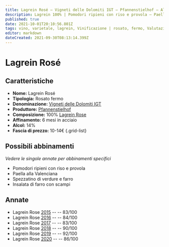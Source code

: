```yaml
---
title: Lagrein Rosé – Vigneti delle Dolomiti IGT – Pfannenstielhof – Alto-Adige (IT) – 10-14€ – 2★-5★
description: Lagrein 100% | Pomodori ripieni con riso e provola – Paella alla Valenciana – Spezzatino di verdure e farro – Insalata di farro con scampi
published: true
date: 2021-10-01T20:10:56.801Z
tags: vino, varietale, lagrein, Vinificazione | rosato, fermo, Valutazioni | 5 stelle, Regione | Alto-Adige (IT), Prezzi | 10-14€, pomodori ripieni con riso e provola, paella alla valenciana, spezzatino di verdure e farro, insalata di farro con scampi
editor: markdown
dateCreated: 2021-09-30T08:13:14.399Z
---
```


# Lagrein Rosé

## Caratteristiche
- **Nome:** Lagrein Rosé
- **Tipologia:** Rosato fermo 
- **Denominazione:** [Vigneti delle Dolomiti IGT](/denominazioni/Italia/Alto-Adige/IGT/Vigneti-delle-Dolomiti)
- **Produttore:** [Pfannenstielhof](/produttori/Italia/Alto-Adige/Pfannenstielhof) 
- **Composizione:** 100% [Lagrein Rose](/vitigni/Germania/bacca-nera/lagrein)
- **Affinamento:** 6 mesi in acciaio
- **Alcol:** 14%
- **Fascia di prezzo:** 10-14€
{.grid-list}




## Possibili abbinamenti
*Vedere le singole annate per abbinamenti specifici*

- Pomodori ripieni con riso e provola
- Paella alla Valenciana 
- Spezzatino di verdure e farro
- Insalata di farro con scampi

## Annate
- Lagrein Rose [2015](/vini/Italia/Alto-Adige/Pfannenstielhof/Lagrein-Rose/2015) -- <span class="star-2"></span> -- 83/100
- Lagrein Rose [2016](/vini/Italia/Alto-Adige/Pfannenstielhof/Lagrein-Rose/2016) -- <span class="star-2"></span> -- 84/100
- Lagrein Rose [2017](/vini/Italia/Alto-Adige/Pfannenstielhof/Lagrein-Rose/2017) -- <span class="star-2"></span> -- 83/100 
- Lagrein Rose [2018](/vini/Italia/Alto-Adige/Pfannenstielhof/Lagrein-Rose/2018) -- <span class="star-4"></span> -- 90/100
- Lagrein Rose [2019](/vini/Italia/Alto-Adige/Pfannenstielhof/Lagrein-Rose/2019) -- <span class="star-5"></span> -- 92/100 
- Lagrein Rose [2020](/vini/Italia/Alto-Adige/Pfannenstielhof/Lagrein-Rose/2020) -- <span class="star-3"></span> -- 86/100  